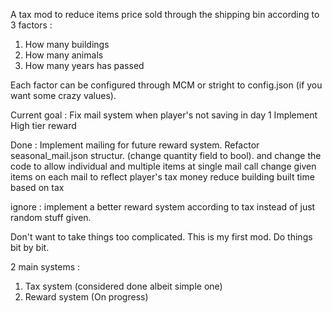 A tax mod to reduce items price sold through the shipping bin according to 3 factors :
1. How many buildings
2. How many animals
3. How many years has passed

Each factor can be configured through MCM or stright to config.json (if you want some crazy values).

Current goal :
	Fix mail system when player's not saving in day 1
	Implement High tier reward

Done :
	Implement mailing for future reward system.
	Refactor seasonal_mail.json structur. (change quantity field to bool). and change the code to allow individual and multiple items at single mail call
	change given items on each mail to reflect player's tax money
	reduce building built time based on tax

ignore :
	implement a better reward system according to tax instead of just random stuff given.

Don't want to take things too complicated. This is my first mod. Do things bit by bit.

2 main systems :
1. Tax system (considered done albeit simple one)
2. Reward system (On progress)